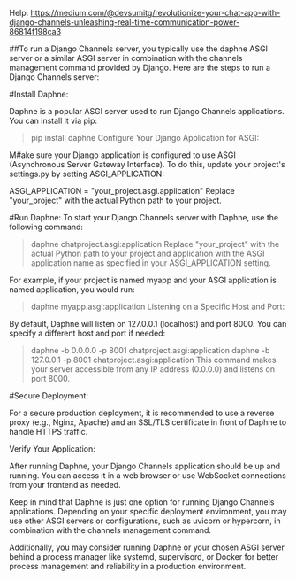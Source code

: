 Help: https://medium.com/@devsumitg/revolutionize-your-chat-app-with-django-channels-unleashing-real-time-communication-power-86814f198ca3



##To run a Django Channels server, you typically use the daphne ASGI server or a similar ASGI server in combination with the channels management command provided by Django. Here are the steps to run a Django Channels server:

#Install Daphne:

Daphne is a popular ASGI server used to run Django Channels applications. You can install it via pip:

> pip install daphne
Configure Your Django Application for ASGI:

M#ake sure your Django application is configured to use ASGI (Asynchronous Server Gateway Interface). To do this, update your project's settings.py by setting ASGI_APPLICATION:

ASGI_APPLICATION = "your_project.asgi.application"
Replace "your_project" with the actual Python path to your project.

#Run Daphne:
To start your Django Channels server with Daphne, use the following command:

> daphne chatproject.asgi:application
Replace "your_project" with the actual Python path to your project and application with the ASGI application name as specified in your ASGI_APPLICATION setting.

For example, if your project is named myapp and your ASGI application is named application, you would run:


> daphne myapp.asgi:application
Listening on a Specific Host and Port:

By default, Daphne will listen on 127.0.0.1 (localhost) and port 8000. You can specify a different host and port if needed:

> daphne -b 0.0.0.0 -p 8001 chatproject.asgi:application
> daphne -b 127.0.0.1 -p 8001 chatproject.asgi:application
This command makes your server accessible from any IP address (0.0.0.0) and listens on port 8000.

#Secure Deployment:

For a secure production deployment, it is recommended to use a reverse proxy (e.g., Nginx, Apache) and an SSL/TLS certificate in front of Daphne to handle HTTPS traffic.

Verify Your Application:

After running Daphne, your Django Channels application should be up and running. You can access it in a web browser or use WebSocket connections from your frontend as needed.

Keep in mind that Daphne is just one option for running Django Channels applications. Depending on your specific deployment environment, you may use other ASGI servers or configurations, such as uvicorn or hypercorn, in combination with the channels management command.

Additionally, you may consider running Daphne or your chosen ASGI server behind a process manager like systemd, supervisord, or Docker for better process management and reliability in a production environment.